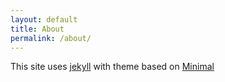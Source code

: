 ```yaml
---
layout: default
title: About
permalink: /about/
---
```


This site uses [jekyll](https://github.com/jekyll/jekyll) with theme based on <a href="https://github.com/pages-themes/minimal">Minimal</a>

